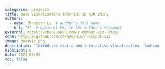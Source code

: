```yaml
---
categories: projects
title: Data Visualization Tutorial in R/R Shiny
authors:
  - name: Zhenyuan Lu  # author's full name
    url: "#"  # optional URL to the author's homepage
external: https://zhenyuanlu.com/r-comput-viz-notes/
code: https://github.com/zhenyuanlu/r-comput-viz
image: dataViz.png
description: "Introduces static and interactive visualization, dashboard, and web app in R/R Shiny."
highlight: 0
date: 2022-08-02
toc: false
---
```


